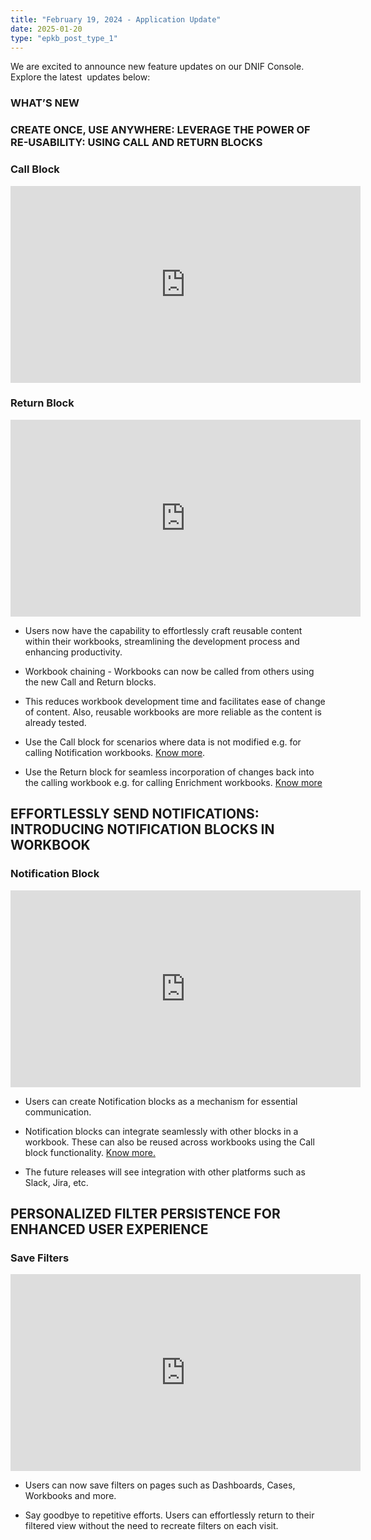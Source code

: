 ```yaml
---
title: "February 19, 2024 - Application Update"
date: 2025-01-20
type: "epkb_post_type_1"
---
```


We are excited to announce new feature updates on our DNIF Console. Explore the latest  updates below:

### **WHAT’S NEW**

### **CREATE ONCE, USE ANYWHERE: LEVERAGE THE POWER OF RE-USABILITY: USING CALL AND RETURN BLOCKS**

### **Call Block** 
<iframe width="560" height="315" src="https://www.youtube.com/embed/k28OeDpipq8?si=MVhVyYdp4IOn3nxp" title="YouTube video player" frameborder="0" allow="accelerometer; autoplay; clipboard-write; encrypted-media; gyroscope; picture-in-picture; web-share" referrerpolicy="strict-origin-when-cross-origin" allowfullscreen></iframe>   
<!-- https://videopress.com/v/cucdtl6H?resizeToParent=true&cover=true&preloadContent=metadata&useAverageColor=true -->

### **Return Block** 
<iframe width="560" height="315" src="https://www.youtube.com/embed/T_T8TKESUXg?si=H07jpAYxHYaYK6Vr" title="YouTube video player" frameborder="0" allow="accelerometer; autoplay; clipboard-write; encrypted-media; gyroscope; picture-in-picture; web-share" referrerpolicy="strict-origin-when-cross-origin" allowfullscreen></iframe>   
<!-- https://videopress.com/v/3sc4rWly?resizeToParent=true&cover=true&preloadContent=metadata&useAverageColor=true -->

- Users now have the capability to effortlessly craft reusable content within their workbooks, streamlining the development process and enhancing productivity.

- Workbook chaining - Workbooks can now be called from others using the new Call and Return blocks.

- This reduces workbook development time and facilitates ease of change of content. Also, reusable workbooks are more reliable as the content is already tested.

- Use the Call block for scenarios where data is not modified e.g. for calling Notification workbooks. [Know more](https://dnif.it/kb/hunting-with-workbooks/getting-started-hunting-with-workbooks/create-a-call-block/).

- Use the Return block for seamless incorporation of changes back into the calling workbook e.g. for calling Enrichment workbooks. [Know more](https://dnif.it/kb/hunting-with-workbooks/getting-started-hunting-with-workbooks/create-a-return-block/) 

## **EFFORTLESSLY SEND NOTIFICATIONS: INTRODUCING NOTIFICATION BLOCKS IN WORKBOOK** 

### **Notification Block** 
<iframe width="560" height="315" src="https://www.youtube.com/embed/L5XYOSSaBX4?si=DcrTMrCaZHj8AuZl" title="YouTube video player" frameborder="0" allow="accelerometer; autoplay; clipboard-write; encrypted-media; gyroscope; picture-in-picture; web-share" referrerpolicy="strict-origin-when-cross-origin" allowfullscreen></iframe>   
<!-- https://videopress.com/v/F5YRYRHg?resizeToParent=true&cover=true&preloadContent=metadata&useAverageColor=true -->

- Users can create Notification blocks as a mechanism for essential communication.

- Notification blocks can integrate seamlessly with other blocks in a workbook. These can also be reused across workbooks using the Call block functionality. [Know more.](https://dnif.it/kb/hunting-with-workbooks/getting-started-hunting-with-workbooks/create-a-notification-block/)

- The future releases will see integration with other platforms such as Slack, Jira, etc. 

## **PERSONALIZED FILTER PERSISTENCE FOR ENHANCED USER EXPERIENCE**  

### **Save Filters**
<iframe width="560" height="315" src="https://www.youtube.com/embed/DNo3GamTQDE?si=o3_8DD7Ll-8rXWD3" title="YouTube video player" frameborder="0" allow="accelerometer; autoplay; clipboard-write; encrypted-media; gyroscope; picture-in-picture; web-share" referrerpolicy="strict-origin-when-cross-origin" allowfullscreen></iframe>   
<!-- https://videopress.com/v/fUnXfa3o?resizeToParent=true&cover=true&preloadContent=metadata&useAverageColor=true -->

- Users can now save filters on pages such as Dashboards, Cases, Workbooks and more.

- Say goodbye to repetitive efforts. Users can effortlessly return to their filtered view without the need to recreate filters on each visit.


